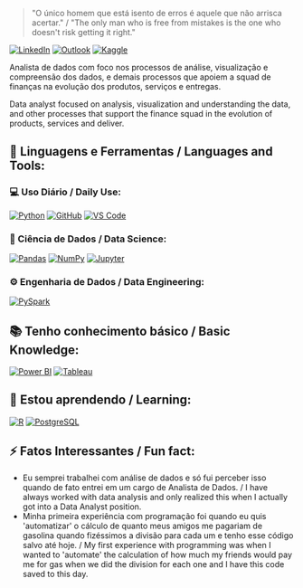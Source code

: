 > "O único homem que está isento de erros é aquele que não arrisca acertar." / "The only man who is free from mistakes is the one who doesn't risk getting it right."

[![LinkedIn](https://img.shields.io/badge/-LinkedIn-0077B5?style=flat&logo=linkedin&logoColor=white)](https://www.linkedin.com/in/filipe-albuquerque-8b4345231/)
[![Outlook](https://img.shields.io/badge/-Outlook-0078D4?style=flat&logo=microsoft-outlook&logoColor=white)](mailto:filipi_98@outlook.com)
[![Kaggle](https://img.shields.io/badge/-Kaggle-20BEFF?style=flat&logo=kaggle&logoColor=white)](https://www.kaggle.com/felps98)


Analista de dados com foco nos processos de análise, visualização e compreensão dos dados, e demais processos que apoiem a squad de finanças na evolução dos produtos, serviços e entregas.

Data analyst focused on analysis, visualization and understanding the data, and other processes that support the finance squad in the evolution of products, services and deliver.

## 🚀 Linguagens e Ferramentas / Languages and Tools:

### 💻 Uso Diário / Daily Use:
[![Python](https://img.shields.io/badge/-Python-333?style=flat&logo=python)](https://www.python.org/)
[![GitHub](https://img.shields.io/badge/-GitHub-333?style=flat&logo=github)](https://github.com/)
[![VS Code](https://img.shields.io/badge/-VS%20Code-333?style=flat&logo=visual-studio-code)](https://code.visualstudio.com/)

### 🎲 Ciência de Dados / Data Science:
[![Pandas](https://img.shields.io/badge/-Pandas-333?style=flat&logo=pandas)](https://pandas.pydata.org/)
[![NumPy](https://img.shields.io/badge/-NumPy-333?style=flat&logo=numpy)](https://numpy.org/)
[![Jupyter](https://img.shields.io/badge/-Jupyter-333?style=flat&logo=jupyter)](https://jupyter.org/)

### ⚙️ Engenharia de Dados / Data Engineering:
[![PySpark](https://img.shields.io/badge/-PySpark-333?style=flat&logo=apache-spark)](https://spark.apache.org/)

## 📚 Tenho conhecimento básico / Basic Knowledge:
[![Power BI](https://img.shields.io/badge/-Power%20BI-333?style=flat&logo=power-bi)](https://powerbi.microsoft.com/)
[![Tableau](https://img.shields.io/badge/-Tableau-333?style=flat&logo=tableau)](https://www.tableau.com/)

## 🌱 Estou aprendendo / Learning:
[![R](https://img.shields.io/badge/-R-333?style=flat&logo=r)](https://www.r-project.org/)
[![PostgreSQL](https://img.shields.io/badge/-PostgreSQL-333?style=flat&logo=postgresql)](https://www.postgresql.org/)

## ⚡ Fatos Interessantes / Fun fact:

* Eu semprei trabalhei com análise de dados e só fui perceber isso quando de fato entrei em um cargo de Analista de Dados. / I have always worked with data analysis and only realized this when I actually got into a Data Analyst position.
* Minha primeira experiência com programação foi quando eu quis 'automatizar' o cálculo de quanto meus amigos me pagariam de gasolina quando fizéssimos a divisão para cada um e tenho esse código salvo até hoje. / My first experience with programming was when I wanted to 'automate' the calculation of how much my friends would pay me for gas when we did the division for each one and I have this code saved to this day.

<!---
DNDmC/DNDmC is a ✨ special ✨ repository because its `README.md` (this file) appears on your GitHub profile.
You can click the Preview link to take a look at your changes.
--->
